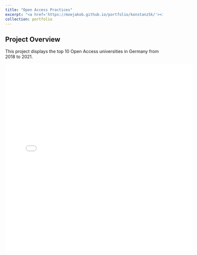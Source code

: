 ```yaml
---
title: "Open Access Practices"
excerpt: "<a href='https://moejakob.github.io/portfolio/konstanz5k/'><img src='/images/Running.png'></a><br/>In this project I explore some data from a weekly 5 kilometer running event I help organise."
collection: portfolio
---
```


## Project Overview

This project displays the top 10 Open Access universities in Germany from 2018 to 2021.

<iframe src="{{ 'https://moejakob.github.io/images/top_100_oa_unis_world_2018-2021.html' | relative_url }}" width="600px" height="600px" frameborder="0"></iframe>
